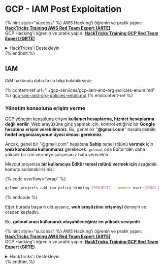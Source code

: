 # GCP - IAM Post Exploitation

{% hint style="success" %}
AWS Hacking'i öğrenin ve pratik yapın:<img src="../../../.gitbook/assets/image (1) (1) (1) (1).png" alt="" data-size="line">[**HackTricks Training AWS Red Team Expert (ARTE)**](https://training.hacktricks.xyz/courses/arte)<img src="../../../.gitbook/assets/image (1) (1) (1) (1).png" alt="" data-size="line">\
GCP Hacking'i öğrenin ve pratik yapın: <img src="../../../.gitbook/assets/image (2) (1).png" alt="" data-size="line">[**HackTricks Training GCP Red Team Expert (GRTE)**<img src="../../../.gitbook/assets/image (2) (1).png" alt="" data-size="line">](https://training.hacktricks.xyz/courses/grte)

<details>

<summary>HackTricks'i Destekleyin</summary>

* [**abonelik planlarını**](https://github.com/sponsors/carlospolop) kontrol edin!
* **💬 [**Discord grubuna**](https://discord.gg/hRep4RUj7f) veya [**telegram grubuna**](https://t.me/peass) katılın ya da **Twitter**'da **bizi takip edin** 🐦 [**@hacktricks\_live**](https://twitter.com/hacktricks_live)**.**
* **Hacking ipuçlarını paylaşmak için** [**HackTricks**](https://github.com/carlospolop/hacktricks) ve [**HackTricks Cloud**](https://github.com/carlospolop/hacktricks-cloud) github reposuna PR gönderin.

</details>
{% endhint %}

## IAM <a href="#service-account-impersonation" id="service-account-impersonation"></a>

IAM hakkında daha fazla bilgi bulabilirsiniz:

{% content-ref url="../gcp-services/gcp-iam-and-org-policies-enum.md" %}
[gcp-iam-and-org-policies-enum.md](../gcp-services/gcp-iam-and-org-policies-enum.md)
{% endcontent-ref %}

### Yönetim konsoluna erişim verme <a href="#granting-access-to-management-console" id="granting-access-to-management-console"></a>

[GCP yönetim konsoluna](https://console.cloud.google.com) erişim **kullanıcı hesaplarına, hizmet hesaplarına değil** **verilir**. Web arayüzüne giriş yapmak için, kontrol ettiğiniz bir **Google hesabına erişim verebilirsiniz**. Bu, genel bir "**@gmail.com**" hesabı olabilir, **hedef organizasyonun üyesi olması gerekmez**.

Ancak, genel bir "@gmail.com" hesabına **Sahip** temel rolünü **vermek** için **web konsolunu kullanmanız** gerekecek. `gcloud`, ona Editör'den daha yüksek bir izin vermeye çalışırsanız hata verecektir.

Mevcut projenize **bir kullanıcıya Editör temel rolünü vermek için** aşağıdaki komutu kullanabilirsiniz:

{% code overflow="wrap" %}
```bash
gcloud projects add-iam-policy-binding [PROJECT] --member user:[EMAIL] --role roles/editor
```
{% endcode %}

Eğer burada başarılı olduysanız, **web arayüzüne erişmeyi** deneyin ve oradan keşfedin.

Bu, **gcloud aracı kullanarak atayabileceğiniz en yüksek seviyedir**.

{% hint style="success" %}
AWS Hacking'i öğrenin ve pratik yapın:<img src="../../../.gitbook/assets/image (1) (1) (1) (1).png" alt="" data-size="line">[**HackTricks Training AWS Red Team Expert (ARTE)**](https://training.hacktricks.xyz/courses/arte)<img src="../../../.gitbook/assets/image (1) (1) (1) (1).png" alt="" data-size="line">\
GCP Hacking'i öğrenin ve pratik yapın: <img src="../../../.gitbook/assets/image (2) (1).png" alt="" data-size="line">[**HackTricks Training GCP Red Team Expert (GRTE)**<img src="../../../.gitbook/assets/image (2) (1).png" alt="" data-size="line">](https://training.hacktricks.xyz/courses/grte)

<details>

<summary>HackTricks'i Destekleyin</summary>

* [**abonelik planlarını**](https://github.com/sponsors/carlospolop) kontrol edin!
* **💬 [**Discord grubuna**](https://discord.gg/hRep4RUj7f) veya [**telegram grubuna**](https://t.me/peass) katılın ya da **Twitter**'da **bizi takip edin** 🐦 [**@hacktricks\_live**](https://twitter.com/hacktricks_live)**.**
* **Hacking ipuçlarını paylaşmak için** [**HackTricks**](https://github.com/carlospolop/hacktricks) ve [**HackTricks Cloud**](https://github.com/carlospolop/hacktricks-cloud) github reposuna PR gönderin.

</details>
{% endhint %}
